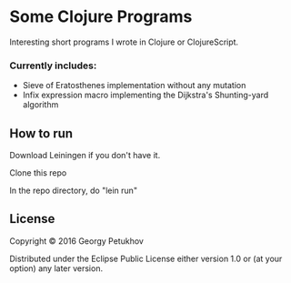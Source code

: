 # Some Clojure Programs

Interesting short programs I wrote in Clojure or ClojureScript. 

### Currently includes:
- Sieve of Eratosthenes implementation without any mutation 
- Infix expression macro implementing the Dijkstra's Shunting-yard algorithm

## How to run

Download Leiningen if you don't have it.

Clone this repo

In the repo directory, do "lein run"

## License

Copyright © 2016 Georgy Petukhov

Distributed under the Eclipse Public License either version 1.0 or (at
your option) any later version.
